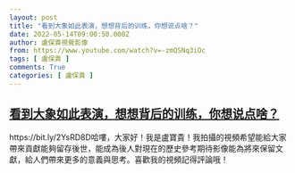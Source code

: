 ```yaml
---
layout: post
title: "看到大象如此表演，想想背后的训练，你想说点啥？"
date: 2022-05-14T09:00:50.000Z
author: 盧保貴視覺影像
from: https://www.youtube.com/watch?v=-zmQSNq3iOc
tags: [ 盧保貴 ]
comments: True
categories: [ 盧保貴 ]
---
```

<!--1652518850000-->
[看到大象如此表演，想想背后的训练，你想说点啥？](https://www.youtube.com/watch?v=-zmQSNq3iOc)
------

<div>
https://bit.ly/2YsRD8D哈嘍，大家好！我是盧寶貴！我拍攝的視頻希望能給大家帶來貢獻能夠留存後世，能成為後人對現在的歷史參考期待影像能為將來保留文獻，給人們帶來更多的意義與思考。喜歡我的視頻記得評論哦！
</div>
